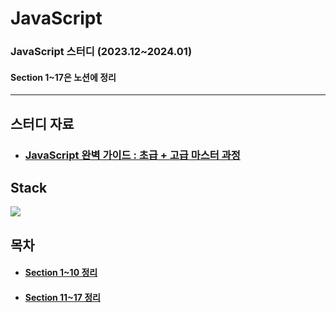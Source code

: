 # JavaScript

### JavaScript 스터디 (2023.12~2024.01)
#### Section 1~17은 노션에 정리

---

## 스터디 자료

* ### [JavaScript 완벽 가이드 : 초급 + 고급 마스터 과정](https://www.udemy.com/course/javascript-zw)

## Stack

<img src="https://img.shields.io/badge/JavaScript-F7DF1E?style=flat&logo=javascript&logoColor=white"/>

## 목차

* #### [Section 1~10 정리](https://bright-tea-095.notion.site/JavaScript-dd6a905993f14853953d9a69c29d3ccb)
* #### [Section 11~17 정리](https://bright-tea-095.notion.site/JavaScript-8cb801e264f044b6a30bf452cae5bfef)
